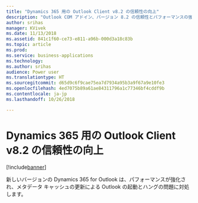 ```yaml
---
title: "Dynamics 365 用の Outlook Client v8.2 の信頼性の向上"
description: "Outlook COM アドイン、バージョン 8.2 の信頼性とパフォーマンスの強化"
author: srihas
manager: KVivek
ms.date: 11/13/2018
ms.assetid: 841c1f60-ce73-e811-a96b-000d3a18c83b
ms.topic: article
ms.prod: 
ms.service: business-applications
ms.technology: 
ms.author: srihas
audience: Power user
ms.translationtype: HT
ms.sourcegitcommit: d65d9c6f9cae75ea7d7934a95b3a9f67a9e10fe3
ms.openlocfilehash: 4ed7075b89a61ae84311796a1c77346bf4cddf9b
ms.contentlocale: ja-jp
ms.lasthandoff: 10/26/2018

---
```

# <a name="more-reliable-outlook-client-v82-for-dynamics-365"></a>Dynamics 365 用の Outlook Client v8.2 の信頼性の向上


[!include[banner](../../includes/banner.md)]

新しいバージョンの Dynamics 365 for Outlook は、パフォーマンスが強化され、メタデータ キャッシュの更新による Outlook の起動とハングの問題に対処します。

